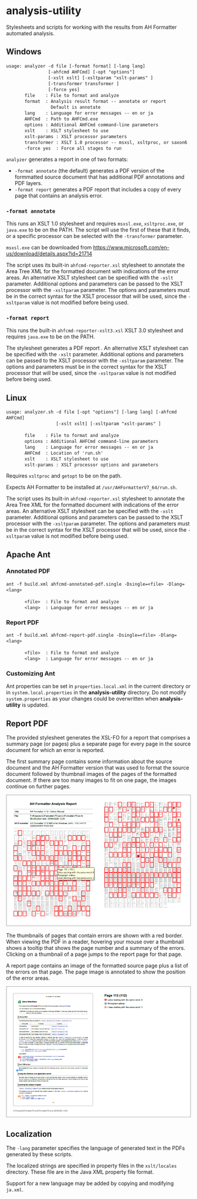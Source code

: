 # analysis-utility
Stylesheets and scripts for working with the results from AH Formatter automated analysis.

## Windows

````
usage: analyzer -d file [-format format] [-lang lang]
                [-ahfcmd AHFCmd] [-opt "options"]
                [-xslt xslt] [-xsltparam "xslt-params" ]
                [-transformer transformer ]
                [-force yes]
       file    : File to format and analyze
       format  : Analysis result format -- annotate or report
                 Default is annotate
       lang    : Language for error messages -- en or ja
       AHFCmd  : Path to AHFCmd.exe
       options : Additional AHFCmd command-line parameters
       xslt    : XSLT stylesheet to use
       xslt-params : XSLT processor parameters
       transformer : XSLT 1.0 processor -- msxsl, xsltproc, or saxon6
       -force yes  : Force all stages to run
````

`analyzer` generates a report in one of two formats:

- `-format annotate` (the default) generates a PDF version of the formmatted source document that has additional PDF annotations and PDF layers.
- `-format report` generates a PDF report that includes a copy of every page that contains an analysis error.

### `-format annotate`

This runs an XSLT 1.0 stylesheet and requires `msxsl.exe`, `xsltproc.exe`, or `java.exe` to be on the PATH. The script will use the first of these that it finds, or a specific processor can be selected with the `-transformer` parameter.

`msxsl.exe` can be downloaded from https://www.microsoft.com/en-us/download/details.aspx?id=21714

The script uses its built-in `ahfcmd-reporter.xsl` stylesheet to annotate the Area Tree XML for the formatted document with indications of the error areas. An alternative XSLT stylesheet can be specified with the `-xslt` parameter. Additional options and parameters can be passed to the XSLT processor with the `-xsltparam` parameter. The options and parameters must be in the correct syntax for the XSLT processor that will be used, since the `-xsltparam` value is not modified before being used.

### `-format report`

This runs the built-in `ahfcmd-reporter-xslt3.xsl` XSLT 3.0 stylesheet and requires `java.exe` to be on the PATH.

The stylesheet generates a PDF report . An alternative XSLT stylesheet can be specified with the `-xslt` parameter. Additional options and parameters can be passed to the XSLT processor with the `-xsltparam` parameter. The options and parameters must be in the correct syntax for the XSLT processor that will be used, since the `-xsltparam` value is not modified before being used.

## Linux

````
usage: analyzer.sh -d file [-opt "options"] [-lang lang] [-ahfcmd AHFCmd]
                   [-xslt xslt] [-xsltparam "xslt-params" ]

       file    : File to format and analyze
       options : Additional AHFCmd command-line parameters
       lang    : Language for error messages -- en or ja
       AHFCmd  : Location of 'run.sh'
       xslt    : XSLT stylesheet to use
	   xslt-params : XSLT processor options and parameters
````

Requires `xsltproc` and `getopt` to be on the path.

Expects AH Formatter to be installed at `/usr/AHFormatterV7_64/run.sh`.

The script uses its built-in `ahfcmd-reporter.xsl` stylesheet to annotate the Area Tree XML for the formatted document with indications of the error areas. An alternative XSLT stylesheet can be specified with the `-xslt` parameter. Additional options and parameters can be passed to the XSLT processor with the `-xsltparam` parameter. The options and parameters must be in the correct syntax for the XSLT processor that will be used, since the `-xsltparam` value is not modified before being used.

## Apache Ant

### Annotated PDF
````
ant -f build.xml ahfcmd-annotated-pdf.single -Dsingle=<file> -Dlang=<lang>

       <file>  : File to format and analyze
       <lang>  : Language for error messages -- en or ja
````

### Report PDF
````
ant -f build.xml ahfcmd-report-pdf.single -Dsingle=<file> -Dlang=<lang>

       <file>  : File to format and analyze
       <lang>  : Language for error messages -- en or ja
````

### Customizing Ant

Ant properties can be set in `properties.local.xml` in the current directory or in `system.local.properties` in the **analysis-utility** directory. Do not modify `system.properties` as your changes could be overwritten when **analysis-utility** is updated.

## Report PDF

The provided stylesheet generates the XSL-FO for a report that comprises a summary page (or pages) plus a separate page for every page in the source document for which an error is reported.

The first summary page contains some information about the source document and the AH Formatter version that was used to format the source document followed by thumbnail images of the pages of the formatted document. If there are too many images to fit on one page, the images continue on further pages.

![Report summary page](img/report-summary.png "Report summary page")

The thumbnails of pages that contain errors are shown with a red border. When viewing the PDF in a reader, hovering your mouse over a thumbnail shows a tooltip that shows the page number and a summary of the errors. Clicking on a thumbnail of a page jumps to the report page for that page.

A report page contains an image of the formatted source page plus a list of the errors on that page. The page image is annotated to show the position of the error areas.


![Report page](img/report-page.png "Report page")


## Localization

The `-lang` parameter specifies the language of generated text in the PDFs generated by these scripts.

The localized strings are specified in property files in the `xslt/locales` directory. These file are in the Java XML property file format.

Support for a new language may be added by copying and modifying `ja.xml`.
